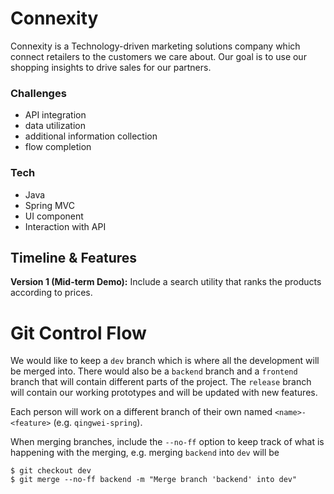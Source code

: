 # Connexity

Connexity is a Technology-driven marketing solutions company which connect retailers to the customers we care about. Our goal is to use our shopping insights to drive sales for our partners.

### Challenges
- API integration
- data utilization
- additional information collection
- flow completion

### Tech
- Java
- Spring MVC
- UI component
- Interaction with API

## Timeline & Features

**Version 1 (Mid-term Demo):** Include a search utility that ranks the products according to prices.

# Git Control Flow

We would like to keep a `dev` branch which is where all the development will be merged into. There would also be a `backend` branch and a `frontend` branch that will contain different parts of the project. The `release` branch will contain our working prototypes and will be updated with new features.

Each person will work on a different branch of their own named `<name>-<feature>` (e.g. `qingwei-spring`).

When merging branches, include the `--no-ff` option to keep track of what is happening with the merging, e.g. merging `backend` into `dev` will be

```
$ git checkout dev
$ git merge --no-ff backend -m "Merge branch 'backend' into dev"
```

